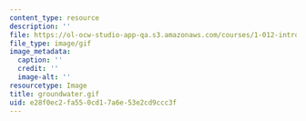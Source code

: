 ```yaml
---
content_type: resource
description: ''
file: https://ol-ocw-studio-app-qa.s3.amazonaws.com/courses/1-012-introduction-to-civil-engineering-design-spring-2002/e28f0ec2fa550cd17a6e53e2cd9ccc3f_groundwater.gif
file_type: image/gif
image_metadata:
  caption: ''
  credit: ''
  image-alt: ''
resourcetype: Image
title: groundwater.gif
uid: e28f0ec2-fa55-0cd1-7a6e-53e2cd9ccc3f
---
```

